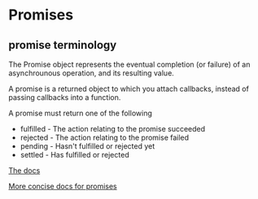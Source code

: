 # Promises

## promise terminology

The Promise object represents the eventual completion (or failure) of an asynchrounous operation, and its resulting value.

A promise is a returned object to which you attach callbacks, instead of passing callbacks into a function.

A promise must return one of the following

- fulfilled - The action relating to the promise succeeded
- rejected - The action relating to the promise failed
- pending - Hasn't fulfilled or rejected yet
- settled - Has fulfilled or rejected

[The docs](https://developer.mozilla.org/en-US/docs/Web/JavaScript/Reference/Global_Objects/Promise)

[More concise docs for promises](https://developer.mozilla.org/en-US/docs/Web/JavaScript/Guide/Using_promises)
